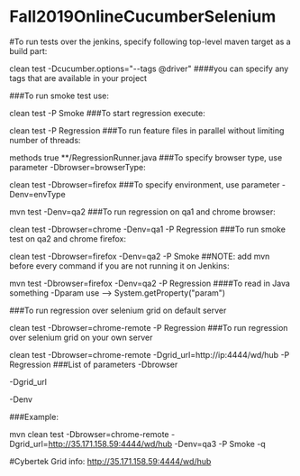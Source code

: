 # Fall2019OnlineCucumberSelenium

#To run tests over the jenkins, specify following top-level maven target as a build part:

clean test -Dcucumber.options="--tags @driver"
####you can specify any tags that are available in your project

###To run smoke test use:

clean test -P Smoke
###To start regression execute:

clean test -P Regression
###To run feature files in parallel without limiting number of threads:

<parallel>methods</parallel>
<useUnlimitedThreads>true</useUnlimitedThreads>
<includes>
  <include>**/RegressionRunner.java</include>
</includes>
###To specify browser type, use parameter -Dbrowser=browserType:

clean test -Dbrowser=firefox
###To specify environment, use parameter -Denv=envType

mvn test -Denv=qa2
###To run regression on qa1 and chrome browser:

clean test -Dbrowser=chrome -Denv=qa1 -P Regression
###To run smoke test on qa2 and chrome firefox:

clean test -Dbrowser=firefox -Denv=qa2 -P Smoke
##NOTE: add mvn before every command if you are not running it on Jenkins:

mvn test -Dbrowser=firefox -Denv=qa2 -P Regression
####To read in Java something -Dparam use --> System.getProperty("param")

###To run regression over selenium grid on default server

clean test -Dbrowser=chrome-remote -P Regression
###To run regression over selenium grid on your own server

clean test -Dbrowser=chrome-remote -Dgrid_url=http://ip:4444/wd/hub -P Regression
###List of parameters -Dbrowser

-Dgrid_url

-Denv

###Example:

mvn clean test -Dbrowser=chrome-remote -Dgrid_url=http://35.171.158.59:4444/wd/hub -Denv=qa3 -P Smoke -q

#Cybertek Grid info: http://35.171.158.59:4444/wd/hub
